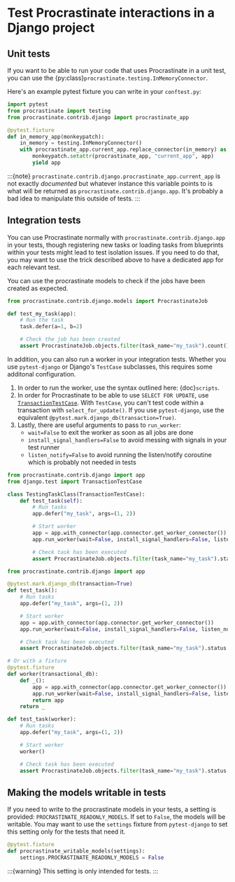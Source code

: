 # Test Procrastinate interactions in a Django project

## Unit tests

If you want to be able to run your code that uses Procrastinate in a unit test,
you can use the {py:class}`procrastinate.testing.InMemoryConnector`.

Here's an example pytest fixture you can write in your `conftest.py`:

```python
import pytest
from procrastinate import testing
from procrastinate.contrib.django import procrastinate_app

@pytest.fixture
def in_memory_app(monkeypatch):
    in_memory = testing.InMemoryConnector()
    with procrastinate_app.current_app.replace_connector(in_memory) as app:
        monkeypatch.setattr(procrastinate_app, "current_app", app)
        yield app
```

:::{note}
`procrastinate.contrib.django.procrastinate_app.current_app` is not exactly
_documented_ but whatever instance this variable points to is what
will be returned as `procrastinate.contrib.django.app`. It's probably a bad
idea to manipulate this outside of tests.
:::

## Integration tests

You can use Procrastinate normally with `procrastinate.contrib.django.app`
in your tests, though registering new tasks or loading tasks from blueprints
within your tests might lead to test isolation issues. If you need to
do that, you may want to use the trick described above to have a dedicated
app for each relevant test.

You can use the procrastinate models to check if the jobs have been created
as expected.

```python
from procrastinate.contrib.django.models import ProcrastinateJob

def test_my_task(app):
    # Run the task
    task.defer(a=1, b=2)

    # Check the job has been created
    assert ProcrastinateJob.objects.filter(task_name="my_task").count() == 1
```

In addition, you can also run a worker in your integration tests. Whether you
use `pytest-django` or Django's `TestCase` subclasses, this requires some
additonal configuration.

1. In order to run the worker, use the syntax outlined here: {doc}`scripts`.
2. In order for Procrastinate to be able to use `SELECT FOR UPDATE`, use
   [`TransactionTestCase`]. With `TestCase`, you can't test code within a
   transaction with `select_for_update()`. If you use `pytest-django`, use
   the equivalent `@pytest.mark.django_db(transaction=True)`.
3. Lastly, there are useful arguments to pass to `run_worker`:
    - `wait=False` to exit the worker as soon as all jobs are done
    - `install_signal_handlers=False` to avoid messing with signals in your
      test runner
    - `listen_notify=False` to avoid running the listen/notify coroutine which
      is probably not needed in tests

[`TransactionTestCase`]: https://docs.djangoproject.com/en/5.0/topics/testing/tools/#transactiontestcase

```python
from procrastinate.contrib.django import app
from django.test import TransactionTestCase

class TestingTaskClass(TransactionTestCase):
    def test_task(self):
        # Run tasks
        app.defer("my_task", args=(1, 2))

        # Start worker
        app = app.with_connector(app.connector.get_worker_connector())
        app.run_worker(wait=False, install_signal_handlers=False, listen_notify=False)

        # Check task has been executed
        assert ProcrastinateJob.objects.filter(task_name="my_task").status == "succeeded"
```

```python
from procrastinate.contrib.django import app

@pytest.mark.django_db(transaction=True)
def test_task():
    # Run tasks
    app.defer("my_task", args=(1, 2))

    # Start worker
    app = app.with_connector(app.connector.get_worker_connector())
    app.run_worker(wait=False, install_signal_handlers=False, listen_notify=False)

    # Check task has been executed
    assert ProcrastinateJob.objects.filter(task_name="my_task").status == "succeeded"

# Or with a fixture
@pytest.fixture
def worker(transactional_db):
    def _():
        app = app.with_connector(app.connector.get_worker_connector())
        app.run_worker(wait=False, install_signal_handlers=False, listen_notify=False)
        return app
    return _

def test_task(worker):
    # Run tasks
    app.defer("my_task", args=(1, 2))

    # Start worker
    worker()

    # Check task has been executed
    assert ProcrastinateJob.objects.filter(task_name="my_task").status == "succeeded"
```

## Making the models writable in tests

If you need to write to the procrastinate models in your tests, a setting is
provided: `PROCRASTINATE_READONLY_MODELS`. If set to `False`, the models will be
writable. You may want to use the `settings` fixture from `pytest-django` to
set this setting only for the tests that need it.

```python
@pytest.fixture
def procrastinate_writable_models(settings):
    settings.PROCRASTINATE_READONLY_MODELS = False
```

:::{warning}
This setting is only intended for tests.
:::
